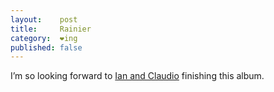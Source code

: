 ```yaml
---
layout:    post
title:     Rainier
category:  ❤ing
published: false
---
```


I’m so looking forward to [Ian and Claudio][mighty_oaks] finishing this album.

<div class="embed" data-url="http://soundcloud.com/ianhooper/mighty-oaks-rainier"></div>

[mighty_oaks]: http://soundcloud.com/mightyoaksmusic

